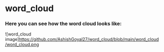 # word_cloud
### Here you can see how the word cloud looks like:
![word_cloud image]https://github.com/AshishGoyal27/word_cloud/blob/main/word_cloud/word_cloud.png

